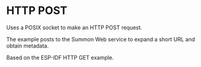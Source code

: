 # HTTP POST

Uses a POSIX socket to make an HTTP POST request.

The example posts to the Summon Web service to expand a short URL and obtain metadata. 

Based on the ESP-IDF HTTP GET example.
